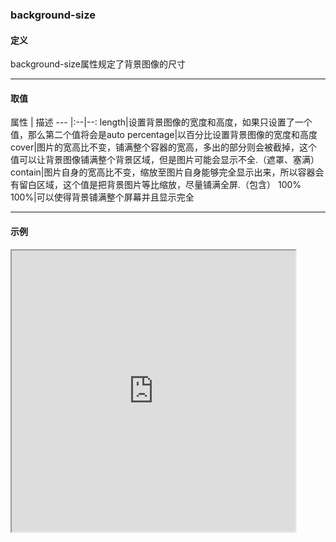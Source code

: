### background-size

#### 定义
background-size属性规定了背景图像的尺寸

---

#### 取值
属性 | 描述 
--- |:--|--:
length|设置背景图像的宽度和高度，如果只设置了一个值，那么第二个值将会是auto
percentage|以百分比设置背景图像的宽度和高度
cover|图片的宽高比不变，铺满整个容器的宽高，多出的部分则会被截掉，这个值可以让背景图像铺满整个背景区域，但是图片可能会显示不全.（遮罩、塞满）
contain|图片自身的宽高比不变，缩放至图片自身能够完全显示出来，所以容器会有留白区域，这个值是把背景图片等比缩放，尽量铺满全屏.（包含）
100% 100%|可以使得背景铺满整个屏幕并且显示完全

---

#### 示例
<iframe width="90%" height="450" allowfullscreen="allowfullscreen" src="https://codepen.io/superwtt/embed/pogGMwO?height=450&theme-id=default&default-tab=result"></iframe>
